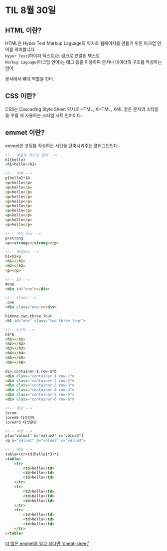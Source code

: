 # TIL 8월 30일

## HTML 이란?

HTML은 Hyper Text Markup Laguage의 약자로 웹페이지를 만들기 위한 마크업 언어를 의미합니다.  
`Hyper Text`(하이퍼 텍스트)는 링크로 연결된 텍스트  
`Markup Laguage`(마크업 언어)는 태그 등을 이용하여 문서나 데이터의 구조를 작성하는 언어

문서에서 뼈대 역할을 한다.



## CSS 이란?
CSS는 Cascading Style Sheet 약자로 HTML, XHTML, XML 같은 문서의 스타일을 꾸밀 때 사용하는 스타일 시트 언어이다.

## emmet 이란?

emmet은 코딩을 작성하는 시간을 단축시켜주는 플러그인인다.

```HTML
<!-- 중괄호 텍스트 입력 -->
h1{hello}
<h1>hello</h1>

<!-- 반복 -->
p{hello}*10
<p>hello</p>
<p>hello</p>
<p>hello</p>
<p>hello</p>
<p>hello</p>
<p>hello</p>
<p>hello</p>
<p>hello</p>
<p>hello</p>
<p>hello</p>

<!-- 자식 요소 -->
p>strong
<p><strong></strong></p>

<!-- 형제요소 -->
h1+h2+p
<h1></h1>
<h2></h2>
<p></p>

<!-- ID -->
#one
<div id="one"></div>

<!-- class -->
.one
<div class="one"></div>

h1#one.two.three.four
<h1 id="one" class="two three four">

<!-- $숫자 -->
h$*6
<h1></h1>    
<h2></h2>    
<h3></h3>    
<h4></h4>    
<h5></h5>    
<h6></h6>    

div.container-$.row-$*6
<div class="container-1 row-1">
<div class="container-2 row-2">
<div class="container-3 row-3">
<div class="container-4 row-4">
<div class="container-5 row-5">
<div class="container-6 row-6">

<!-- 문단 -->
lorem
lorem5 다섯단어
lorem*5 다섯문단

<!-- 속성 -->
p[a="value1" b="value2" c="value3"]
<p a="value1" b="value2" c="value3">

<!-- 묶음 -->
table>(tr>td{hello}*3)*2
<table>
    <tr>
        <td>hello</td>
        <td>hello</td>
        <td>hello</td>
    </tr>
    <tr>
        <td>hello</td>
        <td>hello</td>
        <td>hello</td>
    </tr>
    <tr>
        <td>hello</td>
        <td>hello</td>
        <td>hello</td>
    </tr>
</table>
```
[더 많은 emmet을 알고 싶다면 'cheat-sheet'](https://docs.emmet.io/cheat-sheet/)